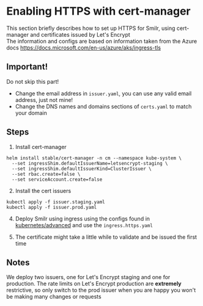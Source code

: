 # Enabling HTTPS with cert-manager
This section briefly describes how to set up HTTPS for Smilr, using cert-manager and certificates issued by Let's Encrypt  
The information and configs are based on information taken from the Azure docs https://docs.microsoft.com/en-us/azure/aks/ingress-tls 

## Important!
Do not skip this part!
- Change the email address in `issuer.yaml`, you can use any valid email address, just not mine!
- Change the DNS names and domains sections of `certs.yaml` to match your domain

## Steps

1. Install cert-manager
```
helm install stable/cert-manager -n cm --namespace kube-system \
  --set ingressShim.defaultIssuerName=letsencrypt-staging \
  --set ingressShim.defaultIssuerKind=ClusterIssuer \
  --set rbac.create=false \
  --set serviceAccount.create=false
```

2. Install the cert issuers
```
kubectl apply -f issuer.staging.yaml
kubectl apply -f issuer.prod.yaml
```

4. Deploy Smilr using ingress using the configs found in [kubernetes/advanced](../advanced/) and use the `ingress.https.yaml`

5. The certificate might take a little while to validate and be issued the first time

## Notes
We deploy two issuers, one for Let's Encrypt staging and one for production. The rate limits on Let's Encrypt production are **extremely** restrictive, so only switch to the prod issuer when you are happy you won't be making many changes or requests